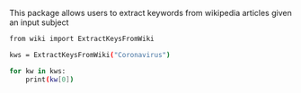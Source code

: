 This package allows users to extract keywords from wikipedia articles given an input subject

```bash 
from wiki import ExtractKeysFromWiki

kws = ExtractKeysFromWiki("Coronavirus")

for kw in kws:
    print(kw[0])

```